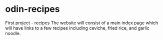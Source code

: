 # odin-recipes
First project - recipes
The website will consist of a main index page which will have links to a few recipes including ceviche, fried rice, and garlic noodle.